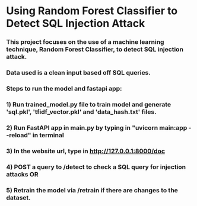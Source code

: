 # Using Random Forest Classifier to Detect SQL Injection Attack
### This project focuses on the use of a machine learning technique, Random Forest Classifier, to detect SQL injection attack.
### Data used is a clean input based off SQL queries.
### Steps to run the model and fastapi app:
### 1) Run trained_model.py file to train model and generate 'sql.pkl', 'tfidf_vector.pkl' and 'data_hash.txt' files.
### 2) Run FastAPI app in main.py by typing in "uvicorn main:app --reload" in terminal 
### 3) In the website url, type in http://127.0.0.1:8000/doc
### 4) POST a query to /detect to check a SQL query for injection attacks OR 
### 5) Retrain the model via /retrain if there are changes to the dataset.
